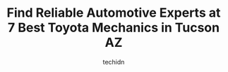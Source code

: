 ---
layout: ampstory
image: https://images.unsplash.com/photo-1494976351278-20cf4a33d65b?ixlib=rb-4.0.3&ixid=MnwxMjA3fDB8MHxwaG90by1wYWdlfHx8fGVufDB8fHx8&auto=format&fit=crop&w=640&h=853&q=80
author: techidn
featured: false
description: Experience the excellence of automotive service by visiting the 7 best Toyota Mechanic in Tucson  AZ , USA. With their expertise, attention to detail, and commitment to customer satisfaction
title: Find Reliable Automotive Experts at 7 Best Toyota Mechanics in Tucson  AZ
cover:
   title: Find Reliable Automotive Experts at 7 Best Toyota Mechanics in Tucson  AZ
   subtitle: Rickpate
   background: https://images.unsplash.com/photo-1494976351278-20cf4a33d65b?ixlib=rb-4.0.3&ixid=MnwxMjA3fDB8MHxwaG90by1wYWdlfHx8fGVufDB8fHx8&auto=format&fit=crop&w=640&h=853&q=80

pages: 
 - layout: thirds
   top: <h1>#1 Precision Toyota of Tucson Service Center</h1>
   bottom: "<p>I got the green service and a battery cleaning. I was told the battery cleaning was $29 but when I got back to my car to pay, it was actually $45. I asked what happened a</p>"
   background: https://www.knot35.com/toplist/wp-content/uploads/2023/06/best-toyota-mechanic-1-in-tucson-az-1685836127.jpeg
   backgroundblur: true
 - layout: thirds
   top: <h1>#2 Dans Toy Shop</h1>
   bottom: "<p>2502 E Fort Lowell Rd, Tucson, AZ 85716, United States</p>"
   background: https://www.knot35.com/toplist/wp-content/uploads/2023/06/best-toyota-mechanic-2-in-tucson-az-1685836128.jpeg
   cta:
      link: https://www.knot35.com/toplist/find-reliable-automotive-experts-at-7-best-toyota-mechanics-in-tucson-az/
      text: Find Reliable Automotive Experts at 7 Best Toyota Mechanics in Tucson  AZ
 - layout: thirds
   top: <h1>#3 Primarily Japanese Auto Service</h1>
   bottom: "<p>600 N Stone Ave, Tucson, AZ 85705, United States</p>"
   background: https://www.knot35.com/toplist/wp-content/uploads/2023/06/best-toyota-mechanic-3-in-tucson-az-1685836128.jpeg
   cta:
      link: https://www.knot35.com/toplist/find-reliable-automotive-experts-at-7-best-toyota-mechanics-in-tucson-az/
      text: Find Reliable Automotive Experts at 7 Best Toyota Mechanics in Tucson  AZ
 - layout: thirds
   top: <h1>#4 Precision Auto Service Honda, Acura, Toyota, Subaru</h1>
   bottom: "<p>3570 E Grant Rd, Tucson, AZ 85716, United States</p>"
   background: https://images.unsplash.com/photo-1613843873231-1447db182f97?ixlib=rb-4.0.3&ixid=MnwxMjA3fDB8MHxwaG90by1wYWdlfHx8fGVufDB8fHx8&auto=format&fit=crop&w=640&h=853&q=80
   cta:
      link: https://www.knot35.com/toplist/find-reliable-automotive-experts-at-7-best-toyota-mechanics-in-tucson-az/
      text: Find Reliable Automotive Experts at 7 Best Toyota Mechanics in Tucson  AZ
 - layout: thirds
   top: <h1>#5 Bucks Automotive Service Center</h1>
   bottom: "<p>4360 N 1st Ave, Tucson, AZ 85719, United States</p>"
   background: https://images.unsplash.com/photo-1564951434112-64d74cc2a2d7?ixlib=rb-4.0.3&ixid=MnwxMjA3fDB8MHxwaG90by1wYWdlfHx8fGVufDB8fHx8&auto=format&fit=crop&w=640&h=853&q=80
   cta:
      link: https://www.knot35.com/toplist/find-reliable-automotive-experts-at-7-best-toyota-mechanics-in-tucson-az/
      text: Find Reliable Automotive Experts at 7 Best Toyota Mechanics in Tucson  AZ
 - layout: thirds
   top: <h1>#6 Micro Import Service, Inc.</h1>
   bottom: "<p>1033 N Catalina Ave, Tucson, AZ 85711, United States</p>"
   background: https://images.unsplash.com/photo-1567095761054-7a02e69e5c43?ixlib=rb-4.0.3&ixid=MnwxMjA3fDB8MHxwaG90by1wYWdlfHx8fGVufDB8fHx8&auto=format&fit=crop&w=640&h=853&q=80
   cta:
      link: https://www.knot35.com/toplist/find-reliable-automotive-experts-at-7-best-toyota-mechanics-in-tucson-az/
      text: Find Reliable Automotive Experts at 7 Best Toyota Mechanics in Tucson  AZ
 - layout: thirds
   top: <h1>#7 European Auto Tech</h1>
   bottom: "<p>3340 N 1st Ave, Tucson, AZ 85719, United States</p>"
   background: https://images.unsplash.com/photo-1496096265110-f83ad7f96608?ixlib=rb-4.0.3&ixid=MnwxMjA3fDB8MHxwaG90by1wYWdlfHx8fGVufDB8fHx8&auto=format&fit=crop&w=640&h=853&q=80
   cta:
      link: https://www.knot35.com/toplist/find-reliable-automotive-experts-at-7-best-toyota-mechanics-in-tucson-az/
      text: Find Reliable Automotive Experts at 7 Best Toyota Mechanics in Tucson  AZ
 - layout: thirds
   middle: Continue reading...
   background: https://images.unsplash.com/photo-1462556791646-c201b8241a94?ixlib=rb-4.0.3&ixid=MnwxMjA3fDB8MHxwaG90by1wYWdlfHx8fGVufDB8fHx8&auto=format&fit=crop&w=640&h=853&q=80
   cta:
      link: https://www.knot35.com/toplist/find-reliable-automotive-experts-at-7-best-toyota-mechanics-in-tucson-az/
      text: Find Reliable Automotive Experts at 7 Best Toyota Mechanics in Tucson  AZ
      
---